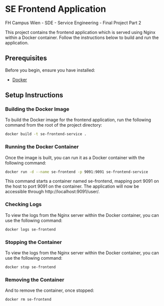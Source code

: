 # SE Frontend Application
FH Campus Wien - SDE - Service Engineering - Final Project Part 2

This project contains the frontend application which is served using Nginx within a Docker container. Follow the instructions below to build and run the application.

## Prerequisites

Before you begin, ensure you have installed:
- [Docker](https://www.docker.com/get-started)

## Setup Instructions

### Building the Docker Image

To build the Docker image for the frontend application, run the following command from the root of the project directory:

```bash
docker build -t se-frontend-service .
```

### Running the Docker Container
Once the image is built, you can run it as a Docker container with the following command:

```bash
docker run -d --name se-frontend -p 9091:9091 se-frontend-service
```
This command starts a container named se-frontend, mapping port 9091 on the host to port 9091 on the container. The application will now be accessible through http://localhost:9091/user/.

### Checking Logs

To view the logs from the Nginx server within the Docker container, you can use the following command:
```bash
docker logs se-frontend
```
### Stopping the Container

To view the logs from the Nginx server within the Docker container, you can use the following command:
```bash
docker stop se-frontend
```
### Removing the Container

And to remove the container, once stopped:

```bash
docker rm se-frontend
```
